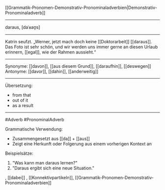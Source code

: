 [[Grammatik-Pronomen-Demonstrativ-Pronominaladverbien|Demonstrativ-Pronominaladverb]]

---

daraus, [daˈʁaʊ̯s]

---
Katrin seufzt. „Werner, jetzt mach doch keine [[Doktorarbeit]] [[daraus]]. Das Foto ist sehr schön, und wir werden uns immer gerne an diesen Urlaub erinnern, [[egal]], wie der Rahmen aussieht.“ 


---
Synonyme: [[davon]], [[aus diesem Grund]], [[daraufhin]], [[deswegen]]
Antonyme: [[davor]], [[dahin]], [[anderweitig]]

---
Übersetzung: 
- from that
- out of it
- as a result

---
#Adverb #PronominalAdverb

Grammatische Verwendung:
- Zusammengesetzt aus [[da]] + [[aus]]
- Zeigt eine Herkunft oder Folgerung aus einem vorherigen Kontext an

Beispielsätze:
1. "Was kann man daraus lernen?"
2. "Daraus ergibt sich eine neue Situation."


, [[dabei]]
, [[Konnektivpartikeln]], [[Grammatik-Pronomen-Demonstrativ-Pronominaladverbien]]